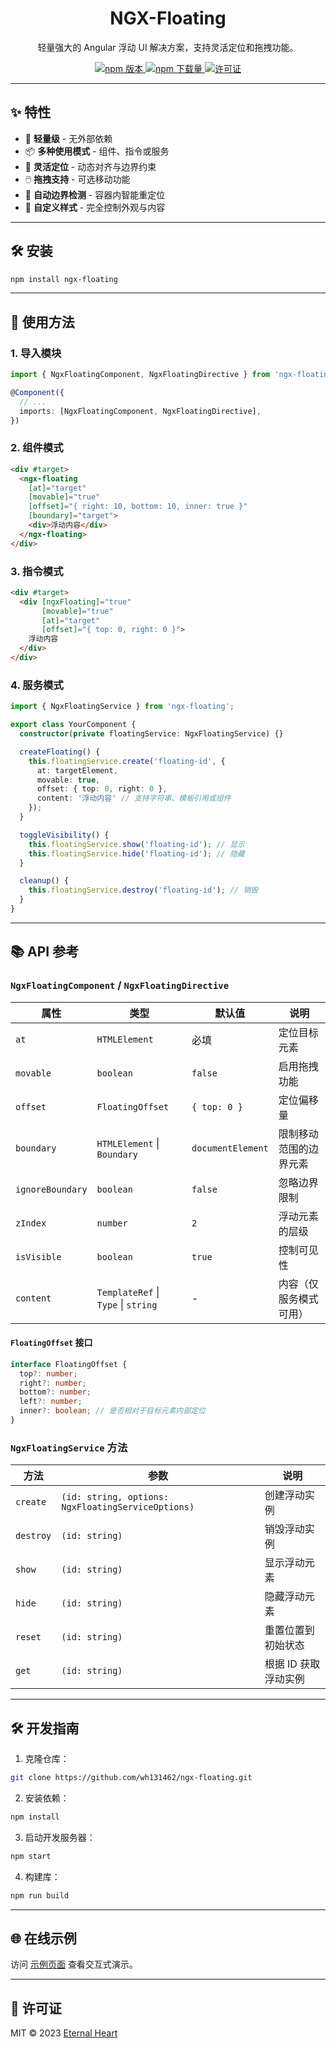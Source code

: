 <div align="center">
  <h1>NGX-Floating</h1>
  <p>轻量强大的 Angular 浮动 UI 解决方案，支持灵活定位和拖拽功能。</p>
  
  <p align="center">
    <a href="https://www.npmjs.com/package/ngx-floating">
      <img src="https://img.shields.io/npm/v/ngx-floating.svg" alt="npm 版本">
    </a>
    <a href="https://www.npmjs.com/package/ngx-floating">
      <img src="https://img.shields.io/npm/dm/ngx-floating.svg" alt="npm 下载量">
    </a>
    <a href="https://github.com/wh131462/ngx-floating/blob/main/LICENSE">
      <img src="https://img.shields.io/npm/l/ngx-floating.svg" alt="许可证">
    </a>
  </p>
</div>

---

## ✨ 特性

- 🚀 **轻量级** - 无外部依赖  
- 📦 **多种使用模式** - 组件、指令或服务  
- 🎯 **灵活定位** - 动态对齐与边界约束  
- 🖱️ **拖拽支持** - 可选移动功能  
- 🔄 **自动边界检测** - 容器内智能重定位  
- 🎨 **自定义样式** - 完全控制外观与内容  

---

## 🛠 安装

```bash
npm install ngx-floating
```

---

## 🚀 使用方法

### 1. 导入模块

```typescript
import { NgxFloatingComponent, NgxFloatingDirective } from 'ngx-floating';

@Component({
  // ...
  imports: [NgxFloatingComponent, NgxFloatingDirective],
})
```

### 2. 组件模式

```html
<div #target>
  <ngx-floating 
    [at]="target" 
    [movable]="true" 
    [offset]="{ right: 10, bottom: 10, inner: true }" 
    [boundary]="target">
    <div>浮动内容</div>
  </ngx-floating>
</div>
```

### 3. 指令模式

```html
<div #target>
  <div [ngxFloating]="true" 
       [movable]="true" 
       [at]="target" 
       [offset]="{ top: 0, right: 0 }">
    浮动内容
  </div>
</div>
```

### 4. 服务模式

```typescript
import { NgxFloatingService } from 'ngx-floating';

export class YourComponent {
  constructor(private floatingService: NgxFloatingService) {}

  createFloating() {
    this.floatingService.create('floating-id', {
      at: targetElement,
      movable: true,
      offset: { top: 0, right: 0 },
      content: '浮动内容' // 支持字符串、模板引用或组件
    });
  }

  toggleVisibility() {
    this.floatingService.show('floating-id'); // 显示
    this.floatingService.hide('floating-id'); // 隐藏
  }

  cleanup() {
    this.floatingService.destroy('floating-id'); // 销毁
  }
}
```

---

## 📚 API 参考

### `NgxFloatingComponent` / `NgxFloatingDirective`

| 属性           | 类型                          | 默认值                  | 说明                                                                 |
|----------------|-------------------------------|-------------------------|---------------------------------------------------------------------|
| `at`           | `HTMLElement`                 | 必填                    | 定位目标元素                                                        |
| `movable`      | `boolean`                     | `false`                 | 启用拖拽功能                                                        |
| `offset`       | `FloatingOffset`              | `{ top: 0 }`            | 定位偏移量                                                          |
| `boundary`     | `HTMLElement` \| `Boundary`   | `documentElement`       | 限制移动范围的边界元素                                              |
| `ignoreBoundary`| `boolean`                     | `false`                 | 忽略边界限制                                                        |
| `zIndex`       | `number`                      | `2`                     | 浮动元素的层级                                                      |
| `isVisible`    | `boolean`                     | `true`                  | 控制可见性                                                          |
| `content`      | `TemplateRef` \| `Type` \| `string` | -                     | 内容（仅服务模式可用）                                              |

#### `FloatingOffset` 接口

```typescript
interface FloatingOffset {
  top?: number;
  right?: number;
  bottom?: number;
  left?: number;
  inner?: boolean; // 是否相对于目标元素内部定位
}
```

### `NgxFloatingService` 方法

| 方法        | 参数                           | 说明                     |
|------------|--------------------------------|--------------------------|
| `create`   | `(id: string, options: NgxFloatingServiceOptions)` | 创建浮动实例   |
| `destroy`  | `(id: string)`                 | 销毁浮动实例             |
| `show`     | `(id: string)`                 | 显示浮动元素             |
| `hide`     | `(id: string)`                 | 隐藏浮动元素             |
| `reset`    | `(id: string)`                 | 重置位置到初始状态       |
| `get`      | `(id: string)`                 | 根据 ID 获取浮动实例     |

---

## 🛠 开发指南

1. 克隆仓库：
```bash
git clone https://github.com/wh131462/ngx-floating.git
```

2. 安装依赖：
```bash
npm install
```

3. 启动开发服务器：
```bash
npm start
```

4. 构建库：
```bash
npm run build
```

---

## 🌐 在线示例

访问 [示例页面](https://wh131462.github.io/ngx-floating) 查看交互式演示。

---

## 📜 许可证

MIT © 2023 [Eternal Heart](https://github.com/wh131462)
